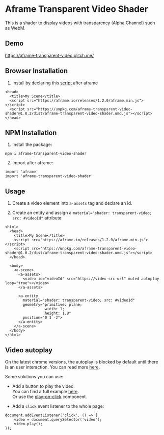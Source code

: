 # Aframe Transparent Video Shader

This is a shader to display videos with transparency (Alpha Channel) such as WebM.

## Demo

https://aframe-transparent-video.glitch.me/

## Browser Installation

1. Install by declaring this [script](./dist/aframe-transparent-video-shader.umd.js) after aframe

```
<head>
  <title>My Scene</title>
  <script src="https://aframe.io/releases/1.2.0/aframe.min.js"></script>
  <script src="https://unpkg.com/aframe-transparent-video-shader@1.0.2/dist/aframe-transparent-video-shader.umd.js"></script>
</head>
```

## NPM Installation

1. Install the package:
```
npm i aframe-transparent-video-shader
```

2. Import after aframe:
```
import 'aframe'
import 'aframe-transparent-video-shader'
```

## Usage

1. Create a video element into `a-assets` tag and declare an id.

2. Create an entity and assign a `material="shader: transparent-video; src: #videoId"` attribute

```
<html>
  <head>
    <title>My Scene</title>
    <script src="https://aframe.io/releases/1.2.0/aframe.min.js"></script>
    <script src="https://unpkg.com/aframe-transparent-video-shader@1.0.2/dist/aframe-transparent-video-shader.umd.js"></script>
  </head>

  <body>
    <a-scene>
      <a-assets>
        <video id="videoId" src="https://video-src-url" muted autoplay loop="true"></video>
      </a-assets>
      
      <a-entity
        material="shader: transparent-video; src: #videoId"
        geometry="primitive: plane;
                  width: 1;
                  height: 1.8"
        position="0 1 -2">
      </a-entity>
    </a-scene>
  </body>
</html>
```

## Video autoplay

On the latest chrome versions, the autoplay is blocked by default until there is an user interaction.
You can read more [here](https://aframe.io/docs/1.2.0/components/material.html#video-textures).

Some solutions you can use:

* Add a button to play the video:  
You can find a full example [here](https://github.com/aframevr/aframe/blob/master/examples/test/video/index.html).  
Or use the [play-on-click](https://github.com/aframevr/aframe/blob/master/examples/js/play-on-click.js) component.

* Add a `click` event listener to the whole page:
```
document.addEventListener('click', () => {
    video = document.querySelector('video');
    video.play();
});
``` 